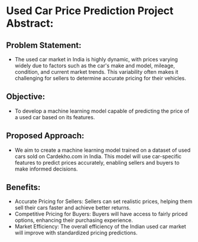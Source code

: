 # Used Car Price Prediction Project Abstract:
## Problem Statement:
* The used car market in India is highly dynamic, with prices varying widely due to factors such as the car's make and model, mileage, condition, and current market trends. This variability often makes it challenging for sellers to determine accurate pricing for their vehicles.
## Objective:
* To develop a machine learning model capable of predicting the price of a used car based on its features.
## Proposed Approach:
* We aim to create a machine learning model trained on a dataset of used cars sold on Cardekho.com in India. This model will use car-specific features to predict prices accurately, enabling sellers and buyers to make informed decisions.
## Benefits:
* Accurate Pricing for Sellers: Sellers can set realistic prices, helping them sell their cars faster and achieve better returns.
* Competitive Pricing for Buyers: Buyers will have access to fairly priced options, enhancing their purchasing experience.
* Market Efficiency: The overall efficiency of the Indian used car market will improve with standardized pricing predictions.
